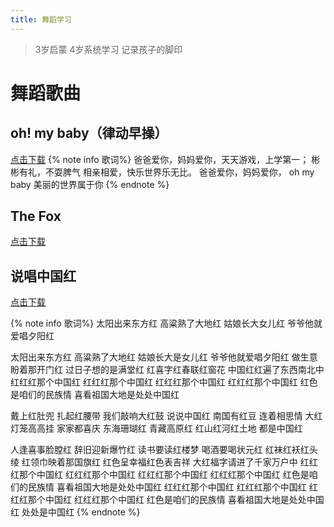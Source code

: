 ```yaml
---
title: 舞蹈学习
---
```


> 3岁启蒙 4岁系统学习 记录孩子的脚印

# 舞蹈歌曲

## oh! my baby（律动早操）

[点击下载](http://play.baobao88.com/vbaobao88/vid-e3a1dc479460b885e9a43edeeff13f0f/bbfile/media/000000/oh!%20my%20baby/569a9054.mp3)
{% note info 歌词%}
爸爸爱你，妈妈爱你，天天游戏，上学第一；
彬彬有礼，不耍脾气
相亲相爱，快乐世界乐无比。
爸爸爱你，妈妈爱你，
oh my baby
美丽的世界属于你
{% endnote %}



## The Fox


[点击下载](http://play.baobao88.com/vbaobao88/vid-e3a1dc479460b885e9a43edeeff13f0f/bbfile/media/000004/%E8%8B%B1%E8%AF%AD/The%20Fox%20(What%20Does%20the%20Fox%20Say%20)/389a7339.mp3")

## 说唱中国红

[点击下载](http://play.baobao88.com/vbaobao88/vid-e3a1dc479460b885e9a43edeeff13f0f/bbfile/media/000004/%E4%BC%B4%E5%A5%8F/%E8%AF%B4%E5%94%B1%E4%B8%AD%E5%9B%BD%E7%BA%A2%20%EF%BC%88%E5%90%B4%E6%96%87%E7%85%9C%EF%BC%89/20340cd5.mp3)

{% note info 歌词%}
太阳出来东方红
高粱熟了大地红
姑娘长大女儿红
爷爷他就爱唱夕阳红

太阳出来东方红
高粱熟了大地红
姑娘长大是女儿红
爷爷他就爱唱夕阳红
做生意盼着那开门红
过日子想的是满堂红
红喜字红春联红窗花
中国红红遍了东西南北中
红红红那个中国红
红红红那个中国红
红红红那个中国红
红红红那个中国红
红色是咱们的民族情
喜看祖国大地是处处中国红

戴上红肚兜
扎起红腰带
我们敲响大红鼓
说说中国红
南国有红豆
连着相思情
大红灯笼高高挂
家家都喜庆
东海珊瑚红
青藏高原红
红山红河红土地
都是中国红

人逢喜事脸膛红
辞旧迎新爆竹红
读书要读红楼梦
喝酒要喝状元红
红袜红袄红头绫
红领巾映着那国旗红
红色呈幸福红色表吉祥
大红福字请进了千家万户中
红红红那个中国红
红红红那个中国红
红红红那个中国红
红红红那个中国红
红色是咱们的民族情
喜看祖国大地是处处中国红
红红红那个中国红
红红红那个中国红
红红红那个中国红
红红红那个中国红
红色是咱们的民族情
喜看祖国大地是处处中国红
处处是中国红
{% endnote %}

